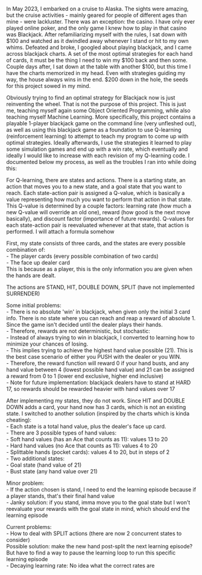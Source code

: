 In May 2023, I embarked on a cruise to Alaska. The sights were amazing, but the cruise activities - mainly geared for people of different ages than mine - were lackluster. There was an exception: the casino. I have only ever played online poker, and the only game I knew how to play in that casino was Blackjack. After refamiliarizing myself with the rules, I sat down with $100 and watched as it dwindled away whenever I stand or hit to my own whims. Defeated and broke, I googled about playing blackjack, and I came across blackjack charts. A set of the most optimal strategies for each hand of cards, it must be the thing I need to win my $100 back and then some. Couple days after, I sat down at the table with another $100, but this time I have the charts memorized in my head. Even with strategies guiding my way, the house always wins in the end. $200 down in the hole, the seeds for this project sowed in my mind.

Obviously trying to find an optimal strategy for Blackjack now is just reinventing the wheel. That is not the purpose of this project. This is just me, teaching myself again some Object Oriented Programming, while also teaching myself Machine Learning. More specifically, this project contains a playable 1-player blackjack game on the command line (very unfleshed out), as well as using this blackjack game as a foundation to use Q-learning (reinforcement learning) to attempt to teach my program to come up with optimal strategies. Ideally afterwards, I use the strategies it learned to play some simulation games and end up with a win rate, which eventually and ideally I would like to increase with each revision of my Q-learning code. I documented below my process, as well as the troubles I ran into while doing this:

For Q-learning, there are states and actions. There is a starting state, an action that moves you to a new state, and a goal state that you want to reach. Each state-action pair is assigned a Q-value, which is basically a value representing how much you want to perform that action in that state. This Q-value is determined by a couple factors: learning rate (how much a new Q-value will override an old one), reward (how good is the next move basically), and discount factor (importance of future rewards). Q-values for each state-action pair is reevaluated whenever at that state, that action is performed. I will attach a formula somehow

First, my state consists of three cards, and the states are every possible combination of:\
    - The player cards (every possible combination of two cards)\
    - The face up dealer card\
This is because as a player, this is the only information you are given when the hands are dealt.

The actions are STAND, HIT, DOUBLE DOWN, SPLIT (have not implemented SURRENDER)

Some initial problems:\
    - There is no absolute 'win' in blackjack, when given only the initial 3 card info. There is no state where you can reach and reap a reward of absolute 1. Since the game isn't decided until the dealer plays their hands.\
    - Therefore, rewards are not deterministic, but stochastic:\
        - Instead of always trying to win in blackjack, I converted to learning how to minimize your chances of losing.\
        - This implies trying to achieve the highest hand value possible (21). This is the best case scenario of either you PUSH with the dealer or you WIN.\
        - Therefore, the reward function will reward 0 if your hand busts, and any hand value between 4 (lowest possible hand value) and 21 can be assigned a reward from 0 to 1 (lower end exclusive, higher end inclusive)\
        - Note for future implementation: blackjack dealers have to stand at HARD 17, so rewards should be rewarded heavier with hand values over 17

After implementing my states, they do not work. Since HIT and DOUBLE DOWN adds a card, your hand now has 3 cards, which is not an existing state. I switched to another solution (inspired by the charts which is kinda cheating):\
    - Each state is a total hand value, plus the dealer's face up card.\
    - There are 3 possible types of hand values:\
        - Soft hand values (has an Ace that counts as 11): values 13 to 20\
        - Hard hand values (no Ace that counts as 11): values 4 to 20\
        - Splittable hands (pocket cards): values 4 to 20, but in steps of 2\
    - Two additional states:\
        - Goal state (hand value of 21)\
        - Bust state (any hand value over 21)

Minor problem:\
    - If the action chosen is stand, I need to end the learning episode because if a player stands, that's their final hand value\
    - Janky solution: if you stand, imma move you to the goal state but I won't reevaluate your rewards with the goal state in mind, which should end the learning episode

Current problems:\
    - How to deal with SPLIT actions (there are now 2 concurrent states to consider)\
        Possible solution: make the new hand post-split the next learning episode? But have to find a way to pause the learning loop to run this specific learning episode\
    - Decaying learning rate: No idea what the correct rates are

